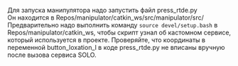 Для запуска манипулятора надо запустить файл press_rtde.py  
Он находится в Repos/manipulator/catkin_ws/src/manipulator/src/  
Предварительно надо выполнить команду `source devel/setup.bash` в Repos/manipulator/catkin_ws, чтобы скрипт узнал об кастомном сервисе, который используется в проекте.
Проверяйте, что координаты в переменной button_loxation_l в коде press_rtde.py не вписаны вручную после вызова сервиса SOLO.
